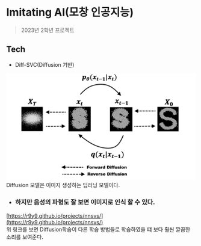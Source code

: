 # Imitating AI(모창 인공지능)
> 2023년 2학년 프로젝트

## Tech
- Diff-SVC(Diffusion 기반)
<img src="./img/diffusion.png">
Diffusion 모델은 이미지 생성하는 딥러닝 모델이다.

- <h3>하지만 음성의 파형도 잘 보면 이미지로 인식 할 수 있다.</h3>

[https://r9y9.github.io/projects/nnsvs/](https://r9y9.github.io/projects/nnsvs/) <br>
위 링크를 보면 Diffusion학습이 다른 학습 방법들로 학습하였을 떄 보다 훨씬 깔끔한 소리를 보여준다.
 